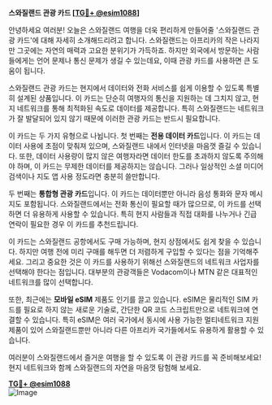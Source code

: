 **스와질랜드 관광 카드 [[TG💪+ @esim1088](https://t.me/s/esim1088)]**

안녕하세요 여러분! 오늘은 스와질랜드 여행을 더욱 편리하게 만들어줄 '스와질랜드 관광 카드'에 대해 자세히 소개해드리려고 합니다. 스와질랜드는 아프리카의 작은 나라지만 그곳에는 자연의 매력과 고요한 분위기가 가득하죠. 하지만 외국에서 방문하는 사람들에게는 언어 문제나 통신 문제가 생길 수 있는데요, 이때 관광 카드를 사용하면 큰 도움이 됩니다.

스와질랜드 관광 카드는 현지에서 데이터와 전화 서비스를 쉽게 이용할 수 있도록 특별히 설계된 상품입니다. 이 카드는 단순히 여행자의 통신을 지원하는 데 그치지 않고, 현지 네트워크를 통해 최적화된 속도로 데이터를 제공합니다. 특히 스와질랜드는 네트워크가 잘 발달되어 있지 않기 때문에 이러한 관광 카드는 반드시 필요합니다. 

이 카드는 두 가지 유형으로 나뉩니다. 첫 번째는 **전용 데이터 카드**입니다. 이 카드는 데이터 사용에 초점이 맞춰져 있으며, 스와질랜드 내에서 인터넷을 마음껏 즐길 수 있습니다. 또한, 데이터 사용량이 많지 않은 여행자라면 데이터 한도를 초과하지 않도록 주의해야 하며, 이 카드는 무제한 데이터를 제공하지는 않습니다. 그러나 일상적인 소셜 미디어 검색이나 지도 앱 사용 정도라면 충분히 쓸만합니다.

두 번째는 **통합형 관광 카드**입니다. 이 카드는 데이터뿐만 아니라 음성 통화와 문자 메시지도 포함됩니다. 스와질랜드에서는 전화 통신이 필요할 때가 많으므로, 이 카드를 선택하면 더 유용하게 사용할 수 있습니다. 특히 현지 사람들과 직접 대화를 나누거나 긴급 연락이 필요한 경우 이 카드를 추천드립니다.

이 카드는 스와질랜드 공항에서도 구매 가능하며, 현지 상점에서도 쉽게 찾을 수 있습니다. 하지만 여행 전에 미리 구매를 해두면 더 저렴하게 구입할 수 있다는 점을 기억해주세요. 그리고 중요한 것은 이 카드를 사용하기 위해선 스와질랜드의 네트워크 사업자를 선택해야 한다는 점입니다. 대부분의 관광객들은 Vodacom이나 MTN 같은 대표적인 네트워크를 많이 선택합니다.

또한, 최근에는 **모바일 eSIM** 제품도 인기를 끌고 있습니다. eSIM은 물리적인 SIM 카드를 필요로 하지 않는 새로운 기술로, 간단한 QR 코드 스크립트만으로 네트워크에 연결할 수 있습니다. 특히 eSIM은 여러 국가에서 동시에 사용 가능한 멀티네트워크 지원 제품이 있어 스와질랜드뿐만 아니라 다른 아프리카 국가들에서도 유용하게 활용할 수 있습니다.

여러분이 스와질랜드에서 즐거운 여행을 할 수 있도록 이 관광 카드를 꼭 준비해보세요! 현지 네트워크와 함께 스와질랜드의 자연을 마음껏 탐험해 보세요. 

**[TG💪+ @esim1088](https://t.me/s/esim1088)**  
![Image](https://i.postimg.cc/Y0z9fWf4/image.png)
